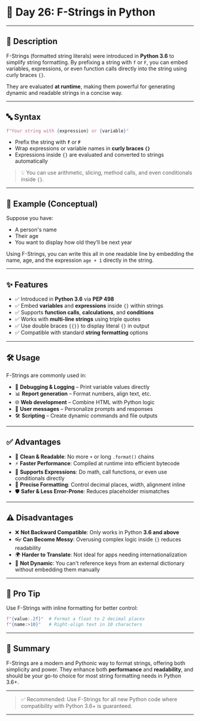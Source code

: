 # 🐍 **Day 26: F-Strings in Python**

---

## 📖 Description

F-Strings (formatted string literals) were introduced in **Python 3.6** to simplify string formatting. By prefixing a string with `f` or `F`, you can embed variables, expressions, or even function calls directly into the string using curly braces `{}`.

They are evaluated **at runtime**, making them powerful for generating dynamic and readable strings in a concise way.

---

## 🔤 Syntax

```python
f"Your string with {expression} or {variable}"
````

* Prefix the string with **`f`** or **`F`**
* Wrap expressions or variable names in **curly braces `{}`**
* Expressions inside `{}` are evaluated and converted to strings automatically

> 💡 You can use arithmetic, slicing, method calls, and even conditionals inside `{}`.

---

## 🧠 Example (Conceptual)

Suppose you have:

* A person's name
* Their age
* You want to display how old they’ll be next year

Using F-Strings, you can write this all in one readable line by embedding the name, age, and the expression `age + 1` directly in the string.

---

## ✨ Features

* ✅ Introduced in **Python 3.6** via **PEP 498**
* ✅ Embed **variables** and **expressions** inside `{}` within strings
* ✅ Supports **function calls**, **calculations**, and **conditions**
* ✅ Works with **multi-line strings** using triple quotes
* ✅ Use double braces `{{}}` to display literal `{}` in output
* ✅ Compatible with standard **string formatting** options

---

## 🛠️ Usage

F-Strings are commonly used in:

* 🐞 **Debugging & Logging** – Print variable values directly
* 📊 **Report generation** – Format numbers, align text, etc.
* 🌐 **Web development** – Combine HTML with Python logic
* 🧾 **User messages** – Personalize prompts and responses
* 🛠 **Scripting** – Create dynamic commands and file outputs

---

## ✅ Advantages

* 🧹 **Clean & Readable**: No more `+` or long `.format()` chains
* ⚡ **Faster Performance**: Compiled at runtime into efficient bytecode
* 🧮 **Supports Expressions**: Do math, call functions, or even use conditionals directly
* 🎯 **Precise Formatting**: Control decimal places, width, alignment inline
* 🛡️ **Safer & Less Error-Prone**: Reduces placeholder mismatches

---

## ⚠️ Disadvantages

* ❌ **Not Backward Compatible**: Only works in Python **3.6 and above**
* 👓 **Can Become Messy**: Overusing complex logic inside `{}` reduces readability
* 🌍 **Harder to Translate**: Not ideal for apps needing internationalization
* 🧩 **Not Dynamic**: You can't reference keys from an external dictionary without embedding them manually

---

## 🧩 Pro Tip

Use F-Strings with inline formatting for better control:

```python
f"{value:.2f}"  # Format a float to 2 decimal places
f"{name:>10}"   # Right-align text in 10 characters
```

---

## 📌 Summary

F-Strings are a modern and Pythonic way to format strings, offering both simplicity and power. They enhance both **performance** and **readability**, and should be your go-to choice for most string formatting needs in Python 3.6+.

---

> ✅ Recommended: Use F-Strings for all new Python code where compatibility with Python 3.6+ is guaranteed.

---

